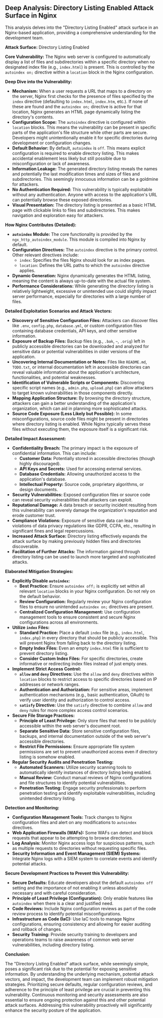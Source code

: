 ## Deep Analysis: Directory Listing Enabled Attack Surface in Nginx

This analysis delves into the "Directory Listing Enabled" attack surface in an Nginx-based application, providing a comprehensive understanding for the development team.

**Attack Surface:** Directory Listing Enabled

**Core Vulnerability:** The Nginx web server is configured to automatically display a list of files and subdirectories within a specific directory when no designated index file (e.g., `index.html`) is present. This is controlled by the `autoindex on;` directive within a `location` block in the Nginx configuration.

**Deep Dive into the Vulnerability:**

* **Mechanism:** When a user requests a URL that maps to a directory on the server, Nginx first checks for the presence of files specified by the `index` directive (defaulting to `index.html`, `index.htm`, etc.). If none of these are found and the `autoindex on;` directive is active for that location, Nginx generates an HTML page dynamically listing the directory's contents.
* **Configuration Scope:** The `autoindex` directive is configured within `location` blocks. This means the vulnerability can be present in specific parts of the application's file structure while other parts are secure. Developers might unintentionally enable it for specific directories during development or configuration changes.
* **Default Behavior:** By default, `autoindex` is `off`. This means explicit configuration is required to enable directory listing. This makes accidental enablement less likely but still possible due to misconfiguration or lack of awareness.
* **Information Leakage:** The generated directory listing reveals the names and potentially the last modification times and sizes of files and subdirectories. This seemingly innocuous information can be a goldmine for attackers.
* **No Authentication Required:** This vulnerability is typically exploitable without any authentication. Anyone with access to the application's URL can potentially browse these exposed directories.
* **Visual Presentation:** The directory listing is presented as a basic HTML page with clickable links to files and subdirectories. This makes navigation and exploration easy for attackers.

**How Nginx Contributes (Detailed):**

* **`autoindex` Module:** The core functionality is provided by the `ngx_http_autoindex_module`. This module is compiled into Nginx by default.
* **Configuration Directives:** The `autoindex` directive is the primary control. Other relevant directives include:
    * `index`: Specifies the files Nginx should look for as index pages.
    * `location`: Defines the URL paths to which the `autoindex` directive applies.
* **Dynamic Generation:** Nginx dynamically generates the HTML listing, meaning the content is always up-to-date with the actual file system.
* **Performance Considerations:** While generating the directory listing is relatively lightweight, excessive or unintended use could slightly impact server performance, especially for directories with a large number of files.

**Detailed Exploitation Scenarios and Attack Vectors:**

* **Discovery of Sensitive Configuration Files:** Attackers can discover files like `.env`, `config.php`, `database.yml`, or custom configuration files containing database credentials, API keys, and other sensitive information.
* **Exposure of Backup Files:** Backup files (e.g., `.bak`, `~`, `.orig`) left in publicly accessible directories can be downloaded and analyzed for sensitive data or potential vulnerabilities in older versions of the application.
* **Uncovering Internal Documentation or Notes:** Files like `README.md`, `TODO.txt`, or internal documentation left in accessible directories can reveal valuable information about the application's architecture, functionalities, and potential weaknesses.
* **Identification of Vulnerable Scripts or Components:** Discovering specific script names (e.g., `admin.php`, `upload.php`) can allow attackers to target known vulnerabilities in those components directly.
* **Mapping Application Structure:** By browsing the directory structure, attackers can gain a better understanding of the application's organization, which can aid in planning more sophisticated attacks.
* **Source Code Exposure (Less Likely but Possible):** In some misconfigurations, source code files might be present in directories where directory listing is enabled. While Nginx typically serves these files without executing them, the exposure itself is a significant risk.

**Detailed Impact Assessment:**

* **Confidentiality Breach:** The primary impact is the exposure of confidential information. This can include:
    * **Customer Data:**  Potentially stored in accessible directories (though highly discouraged).
    * **API Keys and Secrets:**  Used for accessing external services.
    * **Database Credentials:** Allowing unauthorized access to the application's database.
    * **Intellectual Property:**  Source code, proprietary algorithms, or design documents.
* **Security Vulnerabilities:** Exposed configuration files or source code can reveal security vulnerabilities that attackers can exploit.
* **Reputational Damage:** A data breach or security incident resulting from this vulnerability can severely damage the organization's reputation and erode customer trust.
* **Compliance Violations:** Exposure of sensitive data can lead to violations of data privacy regulations like GDPR, CCPA, etc., resulting in significant fines and legal repercussions.
* **Increased Attack Surface:**  Directory listing effectively expands the attack surface by making previously hidden files and directories discoverable.
* **Facilitation of Further Attacks:** The information gained through directory listing can be used to launch more targeted and sophisticated attacks.

**Elaborated Mitigation Strategies:**

* **Explicitly Disable `autoindex`:**
    * **Best Practice:** Ensure `autoindex off;` is explicitly set within all relevant `location` blocks in your Nginx configuration. Do not rely on the default behavior.
    * **Review Configuration:** Regularly review your Nginx configuration files to ensure no unintended `autoindex on;` directives are present.
    * **Centralized Configuration Management:** Use configuration management tools to ensure consistent and secure Nginx configurations across all environments.
* **Utilize `index` Files:**
    * **Standard Practice:** Place a default `index` file (e.g., `index.html`, `index.php`) in every directory that should be publicly accessible. This will prevent Nginx from falling back to the directory listing.
    * **Empty Index Files:** Even an empty `index.html` file is sufficient to prevent directory listing.
    * **Consider Custom Index Files:** For specific directories, create informative or redirecting index files instead of just empty ones.
* **Implement Strict Access Control:**
    * **`allow` and `deny` Directives:** Use the `allow` and `deny` directives within `location` blocks to restrict access to specific directories based on IP addresses or network ranges.
    * **Authentication and Authorization:** For sensitive areas, implement authentication mechanisms (e.g., basic authentication, OAuth) to verify user identity and authorization to control access.
    * **`satisfy` Directive:**  Use the `satisfy` directive to combine `allow` and `deny` rules for more complex access control scenarios.
* **Secure File Storage Practices:**
    * **Principle of Least Privilege:** Only store files that need to be publicly accessible within the web server's document root.
    * **Separate Sensitive Data:** Store sensitive configuration files, backups, and internal documentation outside of the web server's accessible directories.
    * **Restrict File Permissions:** Ensure appropriate file system permissions are set to prevent unauthorized access even if directory listing is somehow enabled.
* **Regular Security Audits and Penetration Testing:**
    * **Automated Scanners:** Utilize security scanning tools to automatically identify instances of directory listing being enabled.
    * **Manual Review:** Conduct manual reviews of Nginx configurations and file structures to identify potential vulnerabilities.
    * **Penetration Testing:** Engage security professionals to perform penetration testing and identify exploitable vulnerabilities, including unintended directory listing.

**Detection and Monitoring:**

* **Configuration Management Tools:** Track changes to Nginx configuration files and alert on any modifications to `autoindex` directives.
* **Web Application Firewalls (WAFs):** Some WAFs can detect and block requests that appear to be attempting to browse directories.
* **Log Analysis:** Monitor Nginx access logs for suspicious patterns, such as multiple requests to directories without requesting specific files.
* **Security Information and Event Management (SIEM) Systems:** Integrate Nginx logs with a SIEM system to correlate events and identify potential attacks.

**Secure Development Practices to Prevent this Vulnerability:**

* **Secure Defaults:**  Educate developers about the default `autoindex off` setting and the importance of not enabling it unless absolutely necessary and with careful consideration.
* **Principle of Least Privilege (Configuration):**  Only enable features like `autoindex` when there is a clear and justified need.
* **Code Reviews:** Include Nginx configuration reviews as part of the code review process to identify potential misconfigurations.
* **Infrastructure as Code (IaC):** Use IaC tools to manage Nginx configurations, ensuring consistency and allowing for easier auditing and rollback of changes.
* **Security Training:** Provide security training to developers and operations teams to raise awareness of common web server vulnerabilities, including directory listing.

**Conclusion:**

The "Directory Listing Enabled" attack surface, while seemingly simple, poses a significant risk due to the potential for exposing sensitive information. By understanding the underlying mechanism, potential attack vectors, and impact, the development team can implement robust mitigation strategies. Prioritizing secure defaults, regular configuration reviews, and adherence to the principle of least privilege are crucial in preventing this vulnerability. Continuous monitoring and security assessments are also essential to ensure ongoing protection against this and other potential attack surfaces. Addressing this vulnerability proactively will significantly enhance the security posture of the application.

